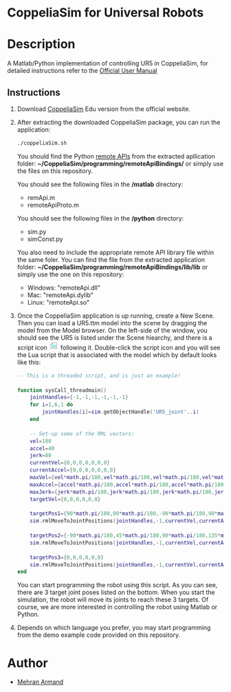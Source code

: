 # CoppeliaSim for Universal Robots

# Description
A Matlab/Python implementation of controlling UR5 in CoppeliaSim, for detailed instructions refer to the [Official User Manual
](https://www.coppeliarobotics.com/helpFiles/index.html)


## Instructions
1. Download [CoppeliaSim](https://coppeliarobotics.com/downloads) Edu version from the official website.

2. After extracting the downloaded CoppeliaSim package, you can run the application:
   ```bash
   ./coppeliaSim.sh
   ```

    You should find the Python [remote APIs](https://www.coppeliarobotics.com/helpFiles/en/remoteApiClientSide.htm) from the extracted apllication folder:
    **~/CoppeliaSim/programming/remoteApiBindings/** or simply use the files on this repository.

    You should see the following files in the **/matlab** directory:
    - remApi.m
    - remoteApiProto.m

    You should see the following files in the **/python** directory:
    * sim.py
    * simConst.py

    You also need to include the appropriate remote API library file within the same foler. You can find the file from the extracted application folder:
    **~/CoppeliaSim/programming/remoteApiBindings/lib/lib** or simply use the one on this repository:
    - Windows: "remoteApi.dll"
    - Mac: "remoteApi.dylib"
    - Linux: "remoteApi.so"

3. Once the CoppeliaSim application is up running, create a New Scene. Then you can load a UR5.ttm model into the scene by dragging the model from the Model browser.
    On the left-side of the window, you should see the UR5 is listed under the Scene hiearchy, and there is a script icon ![script](img/icon_script.png) following it.
    Double-click the script icon and you will see the Lua script that is associated with the model which by default looks like this:
    ```Lua
    -- This is a threaded script, and is just an example!

    function sysCall_threadmain()
        jointHandles={-1,-1,-1,-1,-1,-1}
        for i=1,6,1 do
            jointHandles[i]=sim.getObjectHandle('UR5_joint'..i)
        end

        -- Set-up some of the RML vectors:
        vel=180
        accel=40
        jerk=80
        currentVel={0,0,0,0,0,0,0}
        currentAccel={0,0,0,0,0,0,0}
        maxVel={vel*math.pi/180,vel*math.pi/180,vel*math.pi/180,vel*math.pi/180,vel*math.pi/180,vel*math.pi/180}
        maxAccel={accel*math.pi/180,accel*math.pi/180,accel*math.pi/180,accel*math.pi/180,accel*math.pi/180,accel*math.pi/180}
        maxJerk={jerk*math.pi/180,jerk*math.pi/180,jerk*math.pi/180,jerk*math.pi/180,jerk*math.pi/180,jerk*math.pi/180}
        targetVel={0,0,0,0,0,0}

        targetPos1={90*math.pi/180,90*math.pi/180,-90*math.pi/180,90*math.pi/180,90*math.pi/180,90*math.pi/180}
        sim.rmlMoveToJointPositions(jointHandles,-1,currentVel,currentAccel,maxVel,maxAccel,maxJerk,targetPos1,targetVel)

        targetPos2={-90*math.pi/180,45*math.pi/180,90*math.pi/180,135*math.pi/180,90*math.pi/180,90*math.pi/180}
        sim.rmlMoveToJointPositions(jointHandles,-1,currentVel,currentAccel,maxVel,maxAccel,maxJerk,targetPos2,targetVel)

        targetPos3={0,0,0,0,0,0}
        sim.rmlMoveToJointPositions(jointHandles,-1,currentVel,currentAccel,maxVel,maxAccel,maxJerk,targetPos3,targetVel)
    end
    ```
    You can start programming the robot using this script. As you can see, there are 3 target joint poses listed on the bottom. When you start the simulation, the robot will move its joints to reach these 3 targets. Of course, we are more interested in controlling the robot using Matlab or Python.

4. Depends on which language you prefer, you may start programming from the demo example code provided on this repository.

# Author
- [Mehran Armand](https://ep.jhu.edu/faculty/mehran-armand/)